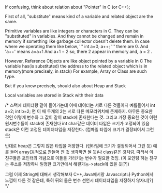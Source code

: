If confusing, think about relation about "Pointer" in C (or C++);

First of all, "substitute" means kind of a variable and related object are the same.

Primitive variables are like integers or characters in C.
They can be "substituted" in variables.
And they cannot be changed and remain in memory if something like garbage collector doesn't delete them.
In case where we operating them like below,
'''
int a=0;
a++;
'''
there are 0.
And 'a++' means a=a+1 And a+1 = 2 so, there 2 appear in memory and, a = 2 .

However, Reference Objects are like object pointed by a variable in C
The variable has(is substituted) the address to the related object which is in memory(more precisely, in stack)
For example, Array or Class are such type.


But if you know precisely, should also about Heap and Stack

Local variables are stored in Stack with their data


/*
스택에 데이터랑 같이 들어가는데 이때 데이터는 서로 다른 것들이지 예를들어서
int a=2;
int b=2;
면 이 때 두개의 2는 서로 다른 메모리위치에 존재하지.
아무튼 중요한 것인 이렇게 변수와 그 값이 같이 stack에 존재한다는 것.
그리고 가장 중요한 것이 이런 원시변수들이 stack에 존재한다
int char같은 데이터 타입은 크기가 고정되어 있음
stack은 이런 고정된 데이터타입을 저장한다. (컴파일 타임에 크기가 결정되어서 그런 듯)

반대로 heap은 그렇지 않은 타입을 저장한다. (런타임에 크기가 결정되어서 그런 듯)
예를 들어 array(동적으로 만들어 진 것 생각하면 될 듯)나 class같은 것처럼.
따라서 이 친구들은 포인터의 개념으로 이들을 가리키는 변수가 필요한 것임. (이 포인팅 하는 친구는 주소를 저장하니 일정한 크기안에서 해결가능->stack에 있을 듯[?])

그럼 이제 String에 대해서 생각해보자
C++,Java에서랑 Javascript나 Python에서 느낌이 다른 것 같은데, 특히 뒤의 둘은 변수 선언시 데이터타입을 지정하지 않자너[?]
*/


